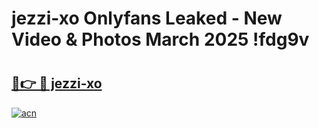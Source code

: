 # jezzi-xo Onlyfans Leaked - New Video & Photos March 2025 !fdg9v

# <h2><a href="https://ux4qyp.iuczelnia.edu.pl?title=jezzi-xo&ref=fdg9v">🔗👉 🔴 jezzi-xo</a></h2>

[![acn](https://github.com/user-attachments/assets/0f9c940e-d8b0-45ae-aac7-cd30a18b3e1c)](https://ux4qyp.iuczelnia.edu.pl?title=jezzi-xo&ref=fdg9v)

